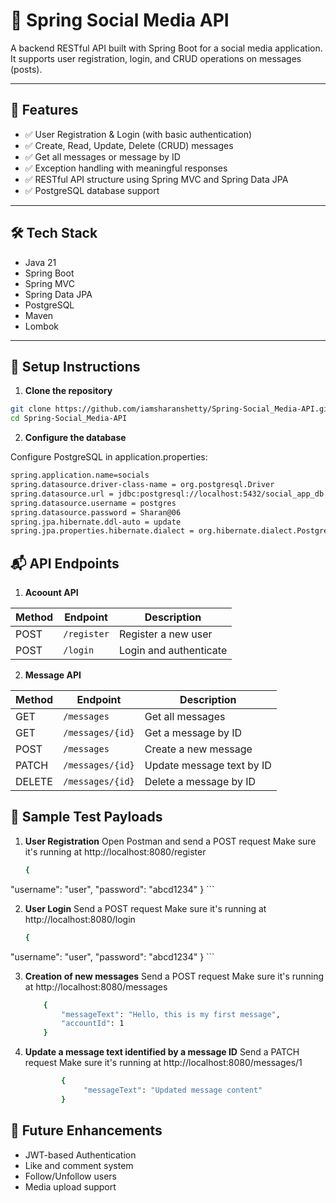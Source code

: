 # 📱 Spring Social Media API

A backend RESTful API built with Spring Boot for a social media application. It supports user registration, login, and CRUD operations on messages (posts).

---

## 🚀 Features

- ✅ User Registration & Login (with basic authentication)
- ✅ Create, Read, Update, Delete (CRUD) messages
- ✅ Get all messages or message by ID
- ✅ Exception handling with meaningful responses
- ✅ RESTful API structure using Spring MVC and Spring Data JPA
- ✅ PostgreSQL database support

---

## 🛠️ Tech Stack

- Java 21
- Spring Boot
- Spring MVC
- Spring Data JPA
- PostgreSQL
- Maven
- Lombok

---

<!-- ## 📂 Project Structure

src/
├── main/
│ ├── java/com/example/socialmedia/
│ │ ├── controller/
│ │ ├── service/
│ │ ├── repository/
│ │ ├── model/
│ │ └── exception/
│ └── resources/
│ ├── application.properties
├── test/


--- -->

## 🔧 Setup Instructions

1. **Clone the repository**

```bash
git clone https://github.com/iamsharanshetty/Spring-Social_Media-API.git
cd Spring-Social_Media-API
```

2. **Configure the database**

Configure PostgreSQL in application.properties:

```bash
spring.application.name=socials
spring.datasource.driver-class-name = org.postgresql.Driver
spring.datasource.url = jdbc:postgresql://localhost:5432/social_app_db
spring.datasource.username = postgres
spring.datasource.password = Sharan@06
spring.jpa.hibernate.ddl-auto = update
spring.jpa.properties.hibernate.dialect = org.hibernate.dialect.PostgreSQLDialect
```

## 📬 API Endpoints

1. **Acoount API**

| Method | Endpoint    | Description            |
| ------ | ----------- | ---------------------- |
| POST   | `/register` | Register a new user    |
| POST   | `/login`    | Login and authenticate |


2. **Message API**

| Method | Endpoint         | Description               |
| ------ | ---------------- | ------------------------- |
| GET    | `/messages`      | Get all messages          |
| GET    | `/messages/{id}` | Get a message by ID       |
| POST   | `/messages`      | Create a new message      |
| PATCH  | `/messages/{id}` | Update message text by ID |
| DELETE | `/messages/{id}` | Delete a message by ID    |

## 🧪 Sample Test Payloads

1. **User Registration**
    Open Postman and send a POST request 
    Make sure it's running at http://localhost:8080/register
    ```bash
    {
  "username": "user",
  "password": "abcd1234"
    }
    ```

2. **User Login**
    Send a POST request
        Make sure it's running at http://localhost:8080/login
    ```bash
    {
  "username": "user",
  "password": "abcd1234"
    }
    ```

3. **Creation of new messages**
     Send a POST request
        Make sure it's running at http://localhost:8080/messages
    ```bash
        {
            "messageText": "Hello, this is my first message",
            "accountId": 1
        }

    ```   

4. **Update a message text identified by a message ID**
     Send a PATCH request
        Make sure it's running at http://localhost:8080/messages/1
    ```bash
            {
                 "messageText": "Updated message content"
            }


    ```   

## 🧠 Future Enhancements
<ul>
<li> JWT-based Authentication

<li> Like and comment system

<li> Follow/Unfollow users

<li> Media upload support


</ul>
